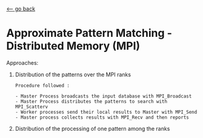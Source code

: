 [<-- go back](https://github.com/linomp/INF560_APM_Final_Project)

# Approximate Pattern Matching - Distributed Memory (MPI)


Approaches:

1. Distribution of the patterns over the MPI ranks
    ```
    Procedure followed :
    
    - Master Process broadcasts the input database with MPI_Broadcast
    - Master Process distributes the patterns to search with MPI_Scatterv
    - Worker processes send their local results to Master with MPI_Send
    - Master process collects results with MPI_Recv and then reports
    ```

2. Distribution of the processing of one pattern among the ranks